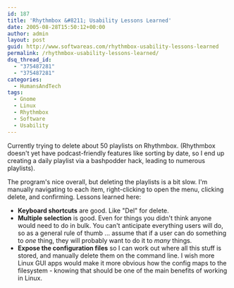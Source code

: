 ```yaml
---
id: 187
title: 'Rhythmbox &#8211; Usability Lessons Learned'
date: 2005-08-28T15:50:12+00:00
author: admin
layout: post
guid: http://www.softwareas.com/rhythmbox-usability-lessons-learned
permalink: /rhythmbox-usability-lessons-learned/
dsq_thread_id:
  - "375487281"
  - "375487281"
categories:
  - HumansAndTech
tags:
  - Gnome
  - Linux
  - Rhythmbox
  - Software
  - Usability
---
```

Currently trying to delete about 50 playlists on Rhythmbox. (Rhythmbox doesn't yet have podcast-friendly features like sorting by date, so I end up creating a daily playlist via a bashpodder hack, leading to numerous playlists).

The program's nice overall, but deleting the playlists is a bit slow. I'm manually navigating to each item, right-clicking to open the menu, clicking delete, and confirming. Lessons learned here:

* **Keyboard shortcuts** are good. Like "Del" for delete.
* **Multiple selection** is good. Even for things you didn't think anyone would need to do in bulk. You can't anticipate everything users will do, so as a general rule of thumb ... assume that if a user can do something to *one* thing, they will probably want to do it to *many* things.
* **Expose the configuration files** so I can work out where all this stuff is stored, and manually delete them on the command line. I wish more Linux GUI apps would make it more obvious how the config maps to the filesystem - knowing that should be one of the main benefits of working in Linux.